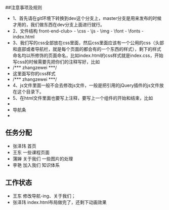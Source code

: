 ##注意事项及规则
- 1、首先请在git环境下转换到dev这个分支上，master分支是用来发布的时候才用的，我们做东西在dev分支上面进行就行。
- 2、文件结构 front-end-club>
			  - \css
			  - \js
			  - \img
			  - \font
			  - \fonts
			  - index.html
- 3、我们写的css全部放在css里面，然后css里面应该有一个公用的css（头部和底部或者导航栏，就是每个页面的都会有的一个东西的样式），剩下的样式命名均以所修饰的页面命名，比如index.html的css样式就是index.css，开始写css的时候需要先把你们的注释写好，比如
- /*** zhangzewei ***/
- 这里面写你的css样式
- /*** zhangzewei ***/
- 4、js文件里面一般不会去修改js文件，一般是把引用的jQuery插件的js文件放在这个目录下。
- 5、在html文件里面也要写上注释，要写上一个组件的开始和结束，比如
- <!-- 导航条开始 -->
-  导航条
- <!-- 导航条结束 -->

## 任务分配
- 张泽玮 首页
- 王东 一些课程页面
- 蒲婵 关于我们 一些图片的处理
- 李艳 加入我们 知识体系

## 工作状态
- 王东 修改导航-ing、关于我们；
- 张泽玮 index.html布局做完了，还剩下动画效果
